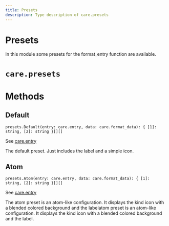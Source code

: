 ```yaml
---
title: Presets
description: Type description of care.presets
---
```


# Presets

In this module some presets for the format_entry function are available.
# `care.presets`

# Methods

## Default
`presets.Default(entry: care.entry, data: care.format_data): { [1]: string, [2]: string }[][]`

See [care.entry](/dev/entry)

The default preset. Just includes the label and a simple icon.

## Atom
`presets.Atom(entry: care.entry, data: care.format_data): { [1]: string, [2]: string }[][]`

See [care.entry](/dev/entry)

The atom preset is an atom-like configuration. It displays the kind icon with a blended colored background and
the labelatom preset is an atom-like configuration. It displays the kind icon with a blended colored background
and the label.